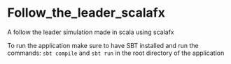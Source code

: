 # Follow_the_leader_scalafx
A follow the leader simulation made in scala using scalafx

To run the application make sure to have SBT installed and run the commands:
`sbt compile`
and
`sbt run`
in the root directory of the application
